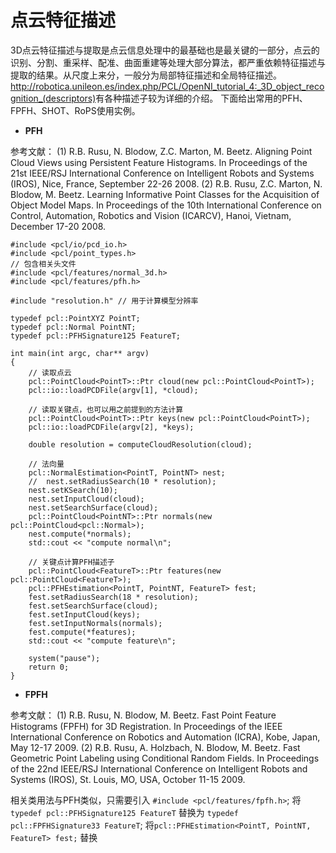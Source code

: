 # 点云特征描述

3D点云特征描述与提取是点云信息处理中的最基础也是最关键的一部分，点云的识别、分割、重采样、配准、曲面重建等处理大部分算法，都严重依赖特征描述与提取的结果。从尺度上来分，一般分为局部特征描述和全局特征描述。<http://robotica.unileon.es/index.php/PCL/OpenNI_tutorial_4:_3D_object_recognition_(descriptors)>有各种描述子较为详细的介绍。
下面给出常用的PFH、FPFH、SHOT、RoPS使用实例。

* **PFH**

参考文献：
(1) R.B. Rusu, N. Blodow, Z.C. Marton, M. Beetz. Aligning Point Cloud Views using Persistent Feature Histograms. In Proceedings of the 21st IEEE/RSJ International Conference on Intelligent Robots and Systems (IROS), Nice, France, September 22-26 2008.
(2) R.B. Rusu, Z.C. Marton, N. Blodow, M. Beetz. Learning Informative Point Classes for the Acquisition of Object Model Maps. In Proceedings of the 10th International Conference on Control, Automation, Robotics and Vision (ICARCV), Hanoi, Vietnam, December 17-20 2008.

```
#include <pcl/io/pcd_io.h>
#include <pcl/point_types.h>
// 包含相关头文件
#include <pcl/features/normal_3d.h>
#include <pcl/features/pfh.h>

#include "resolution.h" // 用于计算模型分辨率

typedef pcl::PointXYZ PointT;
typedef pcl::Normal PointNT; 
typedef pcl::PFHSignature125 FeatureT;

int main(int argc, char** argv)
{
	// 读取点云
	pcl::PointCloud<PointT>::Ptr cloud(new pcl::PointCloud<PointT>);
	pcl::io::loadPCDFile(argv[1], *cloud);

	// 读取关键点，也可以用之前提到的方法计算
	pcl::PointCloud<PointT>::Ptr keys(new pcl::PointCloud<PointT>);
	pcl::io::loadPCDFile(argv[2], *keys);

	double resolution = computeCloudResolution(cloud);

	// 法向量
	pcl::NormalEstimation<PointT, PointNT> nest;
	//	nest.setRadiusSearch(10 * resolution);
	nest.setKSearch(10);
	nest.setInputCloud(cloud);
	nest.setSearchSurface(cloud);
	pcl::PointCloud<PointNT>::Ptr normals(new pcl::PointCloud<pcl::Normal>);
	nest.compute(*normals);
	std::cout << "compute normal\n";

	// 关键点计算PFH描述子
	pcl::PointCloud<FeatureT>::Ptr features(new pcl::PointCloud<FeatureT>);
	pcl::PFHEstimation<PointT, PointNT, FeatureT> fest;
	fest.setRadiusSearch(18 * resolution);
	fest.setSearchSurface(cloud);
	fest.setInputCloud(keys);
	fest.setInputNormals(normals);
	fest.compute(*features);
	std::cout << "compute feature\n";

	system("pause");
	return 0;
}
```

* **FPFH**

参考文献：
(1) R.B. Rusu, N. Blodow, M. Beetz. Fast Point Feature Histograms (FPFH) for 3D Registration. In Proceedings of the IEEE International Conference on Robotics and Automation (ICRA), Kobe, Japan, May 12-17 2009.
(2) R.B. Rusu, A. Holzbach, N. Blodow, M. Beetz. Fast Geometric Point Labeling using Conditional Random Fields. In Proceedings of the 22nd IEEE/RSJ International Conference on Intelligent Robots and Systems (IROS), St. Louis, MO, USA, October 11-15 2009.

相关类用法与PFH类似，只需要引入 `#include <pcl/features/fpfh.h>`;
将 `typedef pcl::PFHSignature125 FeatureT` 替换为 `typedef pcl::FPFHSignature33 FeatureT`;
将`pcl::PFHEstimation<PointT, PointNT, FeatureT> fest;` 替换 